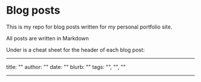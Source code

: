 # Blog posts

This is my repo for blog posts written for my personal portfolio site.

All posts are written in Markdown

Under is a cheat sheet for the header of each blog post:

---

title: ""
author: ""
date: ""
blurb: ""
tags: "", "", ""

---
